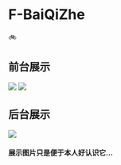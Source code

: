 # F-BaiQiZhe


:bike: 

## 前台展示

![](https://upload-images.jianshu.io/upload_images/12353119-4351866811b50993.jpg?imageMogr2/auto-orient/strip%7CimageView2/2/w/1240)
![](https://upload-images.jianshu.io/upload_images/12353119-2ec11551fc41d172.jpg?imageMogr2/auto-orient/strip%7CimageView2/2/w/1240)


## 后台展示

![](https://upload-images.jianshu.io/upload_images/12353119-007df081ed6dbd1d.jpg?imageMogr2/auto-orient/strip%7CimageView2/2/w/1240)


#### 展示图片只是便于本人好认识它...
